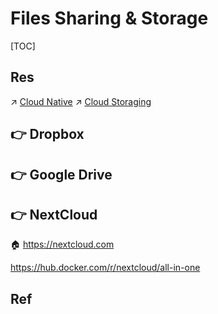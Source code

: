 # Files Sharing & Storage

[TOC]



## Res
↗ [Cloud Native](../../../../System%20Architecture%20Design/☁️%20Cloud%20Native/Cloud%20Native.md)
↗ [Cloud Storaging](../../../../System%20Architecture%20Design/☁️%20Cloud%20Native/🌵%20Cloud%20Native%20Overview/🗿%20Cloud%20Models/Cloud%20Service%20(Delivery)%20Models/SaaS/Cloud%20Storaging/Cloud%20Storaging.md)



## 👉 Dropbox


## 👉 Google Drive


## 👉 NextCloud
🏠 https://nextcloud.com

https://hub.docker.com/r/nextcloud/all-in-one



## Ref

